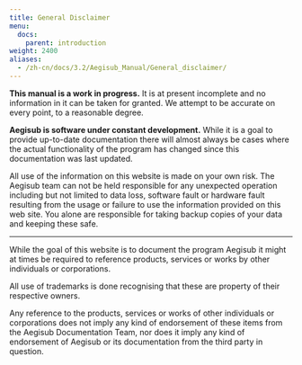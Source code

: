 ```yaml
---
title: General Disclaimer
menu:
  docs:
    parent: introduction
weight: 2400
aliases:
  - /zh-cn/docs/3.2/Aegisub_Manual/General_disclaimer/
---
```


**This manual is a work in progress.** It is at present incomplete and no information in it can be taken for granted. We attempt to be accurate on every point, to a reasonable degree.

**Aegisub is software under constant development.** While it is a goal to provide up-to-date documentation there will almost always be cases where the actual functionality of the program has changed since this documentation was last updated.

All use of the information on this website is made on your own risk. The Aegisub team can not be held responsible for any unexpected operation including but not limited to data loss, software fault or hardware fault resulting from the usage or failure to use the information provided on this web site. You alone are responsible for taking backup copies of your data and keeping these safe.

______________________________________________________________________

While the goal of this website is to document the program Aegisub it might at times be required to reference products, services or works by other individuals or corporations.

All use of trademarks is done recognising that these are property of their respective owners.

Any reference to the products, services or works of other individuals or corporations does not imply any kind of endorsement of these items from the Aegisub Documentation Team, nor does it imply any kind of endorsement of Aegisub or its documentation from the third party in question.
